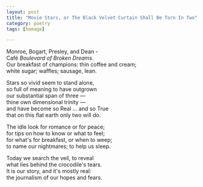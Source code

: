 ```yaml
---
layout: post
title: "Movie Stars, or The Black Velvet Curtain Shall Be Torn In Two"
category: poetry
tags: [homage]

---
```


Monroe, Bogart, Presley, and Dean -  
Café *Boulevard of Broken Dreams*.  
Our breakfast of champions: thin coffee and cream;  
white sugar; waffles; sausage, lean.  

Stars so vivid seem to stand alone,  
so full of meaning to have outgrown  
our substantial span of three —  
thine own dimensional trinity —  
and have become so Real … and so True  
that on this flat earth only two will do.  

The idle look for romance or for peace;  
for tips on how to know or what to feel;  
for what's for breakfast, or when to weep;  
to name our nightmares; to help us sleep.  

Today we search the veil, to reveal  
what lies behind the crocodile's tears.  
It is our story, and it's mostly real:   
the journalism of our hopes and fears.  
